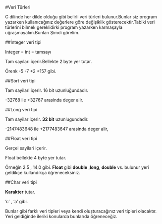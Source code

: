 #Veri Türleri

C dilinde her dilde olduğu gibi belirli veri türleri bulunur.Bunlar siz program yazarken kullanıcağınız değerlere göre değişiklik gösterecektir.Tabiki veri türlerini bilmek gereklidirki program yazarken karmaşayla uğraşmayalım.Bunları Şimdi görelim.

##İnteger veri tipi

Integer = int = tamsayı

Tam sayıları içerir.Bellekte 2 byte yer tutar.

Örenk -5 -7 +2 +157 gibi.

##Sort veri tipi

Tam sayilari içerir. 16 bit uzunluğundadır.

-32768 ile +32767 arasinda deger alir.

##Long veri tipi

Tam sayilar içerir. **32 bit** uzunlugundadir.

-2147483648 ile +2177483647 arasinda deger alir,

##Float veri tipi

Gerçel sayilari içerir.

Float bellekte 4 byte yer tutar.

Örneğin 2.5 , 14.0 gibi. **Float** gibi **double** ,**long**, **double** vs. bulunur yeri geldikçe kullandıkça öğreneceksiniz.

##Char veri tipi

**Karakter** tutar.

‘c’ , ‘a’ gibi.

 
Bunlar gibi farklı veri tipleri veya kendi oluşturacağınız veri tipleri olacaktır. Yeri geldiğinde ileriki konularda bunlarıda öğreneceğiz.

